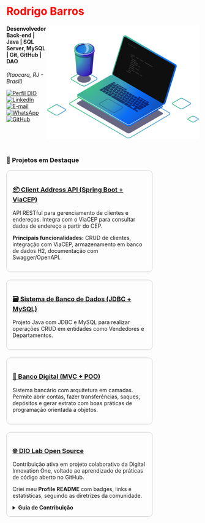 <h1> 
  <a href="" style="color: #f00 !important; text-decoration: none; color: inherit;">
    <span>Rodrigo Barros</span>
  </a>
</h1>

<img src="https://github.com/rodrigobarr0s/rodrigobarr0s/blob/main/imagens/ilustra%C3%A7%C3%A3o%20de%20computador.png" alt="ilustração de um computador" min-width="400px" max-width="400px" width="400px" align="right">

#### Desenvolvedor Back-end | Java | SQL Server, MySQL | Git, GitHub | DAO  
<i>(Itaocara, RJ - Brasil)</i>

[![Perfil DIO](https://img.shields.io/badge/-Meu%20Perfil%20na%20DIO-0077B5?style=for-the-badge&logo=gitbook&logoColor=white)](https://www.dio.me/users/rodrigodlbarros)
[![LinkedIn](https://img.shields.io/badge/linkedin-%230077B5.svg?style=for-the-badge&logo=linkedin&logoColor=white)]()
[![E-mail](https://img.shields.io/badge/-Email-0077B5?style=for-the-badge&logo=microsoft-outlook&logoColor=white)](mailto:)
[![WhatsApp](https://img.shields.io/badge/WhatsApp-0077B5?style=for-the-badge&logo=whatsapp&logoColor=white)](https://wa.me/)
[![GitHub](https://img.shields.io/badge/GitHub-0077B5?style=for-the-badge&logo=github&logoColor=white)](https://github.com/rodrigobarr0s)


<br><br><br>


### 🚀 Projetos em Destaque

<div style="display: flex; gap: 20px; flex-wrap: wrap;">

<div style="flex: 1; min-width: 280px; max-width: 350px; border: 1px solid #ccc; padding: 15px; border-radius: 10px;">
  <h3><a href="https://github.com/rodrigobarr0s/ClientAddressAPI" target="_blank">📦 Client Address API (Spring Boot + ViaCEP)</a></h3>
  <p>API RESTful para gerenciamento de clientes e endereços. Integra com o ViaCEP para consultar dados de endereço a partir do CEP.</p>
  <p><strong>Principais funcionalidades:</strong> CRUD de clientes, integração com ViaCEP, armazenamento em banco de dados H2, documentação com Swagger/OpenAPI.</p>
</div>

 <div style="flex: 1; min-width: 280px; max-width: 350px; border: 1px solid #ccc; padding: 15px; border-radius: 10px;">
  <h3><a href="https://github.com/rodrigobarr0s/demo-dao-jdbc" target="_blank">🗃️ Sistema de Banco de Dados (JDBC + MySQL)</a></h3>
  <p>Projeto Java com JDBC e MySQL para realizar operações CRUD em entidades como Vendedores e Departamentos.</p>
</div>

<div style="flex: 1; min-width: 280px; max-width: 350px; border: 1px solid #ccc; padding: 15px; border-radius: 10px;">
  <h3><a href="https://github.com/rodrigobarr0s/banco-digital" target="_blank">🏦 Banco Digital (MVC + POO)</a></h3>
  <p>Sistema bancário com arquitetura em camadas. Permite abrir contas, fazer transferências, saques, depósitos e gerar extrato com boas práticas de programação orientada a objetos.</p>
</div>

  <div style="flex: 1; min-width: 280px; max-width: 350px; border: 1px solid #ccc; padding: 15px; border-radius: 10px;">
    <h3><a href="https://github.com/rodrigobarr0s/dio-lab-open-source" target="_blank">🌐 DIO Lab Open Source</a></h3>
    <p>Contribuição ativa em projeto colaborativo da Digital Innovation One, voltado ao aprendizado de práticas de código aberto no GitHub.</p>
    <p>Criei meu <strong>Profile README</strong> com badges, links e estatísticas, seguindo as diretrizes da comunidade.</p>
    <details>
      <summary><strong>Guia de Contribuição</strong></summary>
      <ul>
        <li>⭐ Adicione o projeto aos favoritos (star)</li>
        <li>📁 Crie um fork e clone localmente</li>
        <li>🌱 Crie uma branch com seu nome de usuário</li>
        <li>🧾 Crie seu Profile README com badges, stats e links</li>
        <li>💬 Crie um commit padronizado (ex: <code>feat: add rodrigobarr0s.md</code>)</li>
        <li>📤 Envie as alterações e crie um pull request</li>
      </ul>
      <p>Confira exemplos em <code>/community</code> e utilitários em <code>/utils</code>. Use sua criatividade! 💙</p>
    </details>
  </div>

</div>
